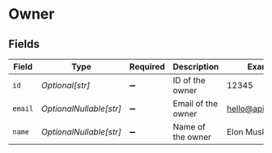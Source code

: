 # Owner


## Fields

| Field                   | Type                    | Required                | Description             | Example                 |
| ----------------------- | ----------------------- | ----------------------- | ----------------------- | ----------------------- |
| `id`                    | *Optional[str]*         | :heavy_minus_sign:      | ID of the owner         | 12345                   |
| `email`                 | *OptionalNullable[str]* | :heavy_minus_sign:      | Email of the owner      | hello@apideck.com       |
| `name`                  | *OptionalNullable[str]* | :heavy_minus_sign:      | Name of the owner       | Elon Musk               |